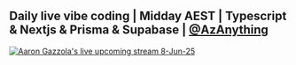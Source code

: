## Daily live vibe coding | Midday AEST | Typescript & Nextjs & Prisma & Supabase | [@AzAnything](https://www.youtube.com/@AzAnything)
[![Aaron Gazzola's live upcoming stream 8-Jun-25](https://github.com/user-attachments/assets/2aff023d-ac45-431a-be82-0b6af053c352)](https://www.youtube.com/@AzAnything)
